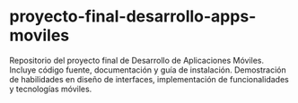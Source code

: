 # proyecto-final-desarrollo-apps-moviles
Repositorio del proyecto final de Desarrollo de Aplicaciones Móviles. Incluye código fuente, documentación y guía de instalación. Demostración de habilidades en diseño de interfaces, implementación de funcionalidades y tecnologías móviles.

